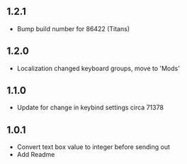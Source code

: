 ## 1.2.1

- Bump build number for 86422 (Titans)

## 1.2.0

- Localization changed keyboard groups, move to 'Mods'

## 1.1.0

- Update for change in keybind settings circa 71378

## 1.0.1

- Convert text box value to integer before sending out
- Add Readme
